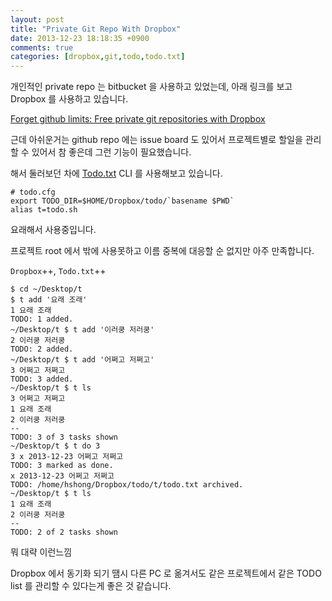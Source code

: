 ```yaml
---
layout: post
title: "Private Git Repo With Dropbox"
date: 2013-12-23 18:18:35 +0900
comments: true
categories: [dropbox,git,todo,todo.txt]
---
```


개인적인 private repo 는 bitbucket 을 사용하고 있었는데, 아래 링크를
보고 Dropbox 를 사용하고 있습니다.

[Forget github limits: Free private git repositories with Dropbox](http://mrdanadams.com/2011/github-free-private-git-repositories-dropbox/)

근데 아쉬운거는 github repo 에는 issue board 도 있어서 프로젝트별로
할일을 관리할 수 있어서 참 좋은데 그런 기능이 필요했습니다.

해서 둘러보던 차에 [Todo.txt](http://todotxt.com/) CLI 를 사용해보고
있습니다.

    # todo.cfg
    export TODO_DIR=$HOME/Dropbox/todo/`basename $PWD`
    alias t=todo.sh

요래해서 사용중입니다.

프로젝트 root 에서 밖에 사용못하고 이름 중복에 대응할 순 없지만 아주
만족합니다.

`Dropbox`++, `Todo.txt`++

    $ cd ~/Desktop/t
    $ t add '요래 조래'
    1 요래 조래
    TODO: 1 added.
    ~/Desktop/t $ t add '이러쿵 저러쿵'
    2 이러쿵 저러쿵
    TODO: 2 added.
    ~/Desktop/t $ t add '어쩌고 저쩌고'
    3 어쩌고 저쩌고
    TODO: 3 added.
    ~/Desktop/t $ t ls
    3 어쩌고 저쩌고
    1 요래 조래
    2 이러쿵 저러쿵
    --
    TODO: 3 of 3 tasks shown
    ~/Desktop/t $ t do 3
    3 x 2013-12-23 어쩌고 저쩌고
    TODO: 3 marked as done.
    x 2013-12-23 어쩌고 저쩌고
    TODO: /home/hshong/Dropbox/todo/t/todo.txt archived.
    ~/Desktop/t $ t ls
    1 요래 조래
    2 이러쿵 저러쿵
    --
    TODO: 2 of 2 tasks shown

뭐 대략 이런느낌

Dropbox 에서 동기화 되기 땜시 다른 PC 로 옮겨서도 같은 프로젝트에서
같은 TODO list 를 관리할 수 있다는게 좋은 것 같습니다.
